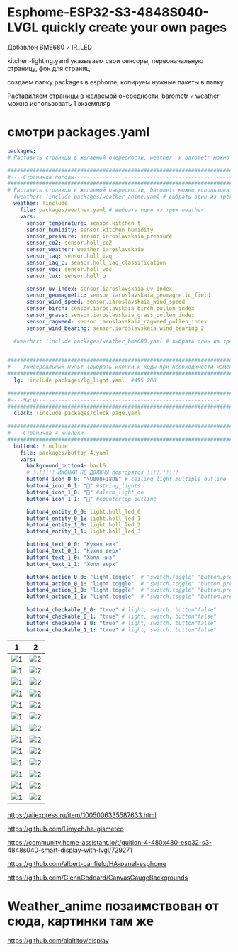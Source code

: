 # Esphome-ESP32-S3-4848S040-LVGL  quickly create your own pages

Добавлен BME680 и IR_LED

kitchen-lighting.yaml указываем свои сенсоры, первоначальную страницу, фон для страниц 

создаем папку packages в esphome, копируем нужные пакеты в папку


Раставиляем страницы в желаемой очередности, barometr и  weather можно использовать 1 экземпляр

# смотри packages.yaml

```yaml
packages:
# Раставить страницы в желаемой очередности, weather  и barometr можно использовать 1 вариант

#############################################################################
#----Страничка погоды-----------------------------------------------------
#############################################################################
# Раставить страницы в желаемой очередности, barometr можно использовать 1 вариант
  #weather: !include packages/weather_anime.yaml # выбрать один из трех weather #jpg:3 689 528 байт без 2 603 377 байт
  weather: !include 
    file: packages/weather.yaml # выбрать один из трех weather
    vars:
      sensor_temperature: sensor.kitchen_t
      sensor_humidity: sensor.kitchen_humidity
      sensor_pressure: sensor.iaroslavskaia_pressure
      sensor_co2: sensor.holl_co2
      sensor_weather: weather.iaroslavskaia
      sensor_iaq: sensor.holl_iaq
      sensor_iaq_c: sensor.holl_iaq_classification
      sensor_voc: sensor.holl_voc
      sensor_lux: sensor.holl_p

      sensor_uv_index: sensor.iaroslavskaia_uv_index
      sensor_geomagnetic: sensor.iaroslavskaia_geomagnetic_field
      sensor_wind_speed: sensor.iaroslavskaia_wind_speed
      sensor_birch: sensor.iaroslavskaia_birch_pollen_index
      sensor_grass: sensor.iaroslavskaia_grass_pollen_index
      sensor_ragweed: sensor.iaroslavskaia_ragweed_pollen_index
      sensor_wind_bearing: sensor.iaroslavskaia_wind_bearing_2

  #weather: !include packages/weather_bme680.yaml # выбрать один из трех обязателен barometr_bme680_weather.yaml

  
#############################################################################
#----Универсальный Пульт (выбрать иконки и коды при необходимости изменить скрипт (в примере скрипт для LG)----------------------------------------
#############################################################################
  lg: !include packages/lg_light.yaml  #495 288
  
#############################################################################
#----Часы----------------------------------------------------------
#############################################################################
  clock: !include packages/clock_page.yaml
  
#############################################################################
#----Страничка 4 кнопоки-----------------------------------------------------
#############################################################################
  button4: !include
    file: packages/button-4.yaml
    vars:
      background_button4: back6
      # !!!!!!! ИКОНКИ НЕ ДОЛЖНЫ повторятся !!!!!!!!!!
      button4_icon_0_0: "\U000F18DE" # ceiling_light_multiple_outline
      button4_icon_0_1: "󱊺" #string_lights
      button4_icon_1_0: "󰯪" #alarm_light_on
      button4_icon_1_1: "󱠝" #countertop_outline

      button4_entity_0_0: light.holl_led_0
      button4_entity_0_1: light.holl_led_1
      button4_entity_1_0: light.holl_led_2
      button4_entity_1_1: light.holl_led_3

      button4_text_0_0: "Кухня низ"
      button4_text_0_1: "Кухня верх"
      button4_text_1_0: "Холл низ"
      button4_text_1_1: "Холл верх"

      button4_action_0_0: "light.toggle"  # "switch.toggle" "button.press"
      button4_action_0_1: "light.toggle"  # "switch.toggle" "button.press"
      button4_action_1_0: "light.toggle"  # "switch.toggle" "button.press"
      button4_action_1_1: "light.toggle"  # "switch.toggle" "button.press"
        
      button4_checkable_0_0: "true" # light, switch. button"false"
      button4_checkable_0_1: "true" # light, switch. button"false"
      button4_checkable_1_0: "true" # light, switch. button"false"
      button4_checkable_1_1: "true" # light, switch. button"false"


```

|  1                                                         | 2                                                         | 
|------------------------------------------------------------|-----------------------------------------------------------|
|  ![1](https://github.com/ananyevgv/Esphome-ESP32-S3-4848S040-LVGL/blob/main/img/bme680.jpg) | ![2](https://github.com/ananyevgv/Esphome-ESP32-S3-4848S040-LVGL/blob/main/img/board.jpg) |
|  ![1](https://github.com/ananyevgv/Esphome-ESP32-S3-4848S040-LVGL/blob/main/img/weather.jpg) | ![2](https://github.com/ananyevgv/Esphome-ESP32-S3-4848S040-LVGL/blob/main/img/weather_anime.jpg) | 
|  ![1](https://github.com/ananyevgv/Esphome-ESP32-S3-4848S040-LVGL/blob/main/img/boiler.jpg) | ![2](https://github.com/ananyevgv/Esphome-ESP32-S3-4848S040-LVGL/blob/main/img/termostat.jpg) | 
|  ![1](https://github.com/ananyevgv/Esphome-ESP32-S3-4848S040-LVGL/blob/main/img/bar.jpg) | ![2](https://github.com/ananyevgv/Esphome-ESP32-S3-4848S040-LVGL/blob/main/img/clock.jpg) | 
|  ![1](https://github.com/ananyevgv/Esphome-ESP32-S3-4848S040-LVGL/blob/main/img/uv.jpg) | ![2](https://github.com/ananyevgv/Esphome-ESP32-S3-4848S040-LVGL/blob/main/img/geo.jpg) | 
|  ![1](https://github.com/ananyevgv/Esphome-ESP32-S3-4848S040-LVGL/blob/main/img/uv2.jpg) | ![2](https://github.com/ananyevgv/Esphome-ESP32-S3-4848S040-LVGL/blob/main/img/geomag2.jpg) | 
|  ![1](https://github.com/ananyevgv/Esphome-ESP32-S3-4848S040-LVGL/blob/main/img/birch.jpg) | ![2](https://github.com/ananyevgv/Esphome-ESP32-S3-4848S040-LVGL/blob/main/img/grass.jpg) | 
|  ![1](https://github.com/ananyevgv/Esphome-ESP32-S3-4848S040-LVGL/blob/main/img/ragweed.jpg) | ![2](https://github.com/ananyevgv/Esphome-ESP32-S3-4848S040-LVGL/blob/main/img/wind.jpg) | 
|  ![1](https://github.com/ananyevgv/Esphome-ESP32-S3-4848S040-LVGL/blob/main/img/humm2.jpg) | ![2](https://github.com/ananyevgv/Esphome-ESP32-S3-4848S040-LVGL/blob/main/img/lg.jpg) | 
|  ![1](https://github.com/ananyevgv/Esphome-ESP32-S3-4848S040-LVGL/blob/main/img/kith.jpg) | ![2](https://github.com/ananyevgv/Esphome-ESP32-S3-4848S040-LVGL/blob/main/img/holl.jpg) | 
|  ![1](https://github.com/ananyevgv/Esphome-ESP32-S3-4848S040-LVGL/blob/main/img/but4.jpg) | ![2](https://github.com/ananyevgv/Esphome-ESP32-S3-4848S040-LVGL/blob/main/img/but6.jpg) | 
|  ![1](https://github.com/ananyevgv/Esphome-ESP32-S3-4848S040-LVGL/blob/main/img/but12.jpg) | ![2](https://github.com/ananyevgv/Esphome-ESP32-S3-4848S040-LVGL/blob/main/img/but16.jpg) | 
|  ![1](https://github.com/ananyevgv/Esphome-ESP32-S3-4848S040-LVGL/blob/main/img/sl-4g.jpg) | ![2](https://github.com/ananyevgv/Esphome-ESP32-S3-4848S040-LVGL/blob/main/img/sl-4v.jpg) | 

https://aliexpress.ru/item/1005006335587633.html

https://github.com/Limych/ha-gismeteo

https://community.home-assistant.io/t/guition-4-480x480-esp32-s3-4848s040-smart-display-with-lvgl/729271

https://github.com/albert-canfield/HA-panel-esphome

https://github.com/GlennGoddard/CanvasGaugeBackgrounds

# Weather_anime позаимствован от сюда, картинки там же
https://github.com/alaltitov/display
